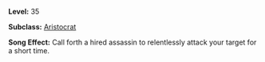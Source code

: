 <!-- TITLE: Song: Hired Assassin -->

**Level:** 35

**Subclass:** [Aristocrat](aristrocrat)

**Song Effect:**  Call forth a hired assassin to relentlessly attack your target for a short time.
